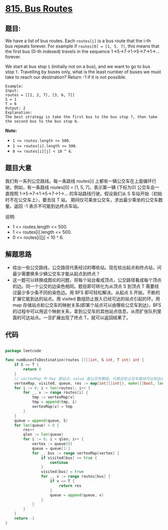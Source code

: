 # [815. Bus Routes](https://leetcode.com/problems/bus-routes/)


## 题目:

We have a list of bus routes. Each `routes[i]` is a bus route that the i-th bus repeats forever. For example if `routes[0] = [1, 5, 7]`, this means that the first bus (0-th indexed) travels in the sequence 1->5->7->1->5->7->1->... forever.

We start at bus stop `S` (initially not on a bus), and we want to go to bus stop `T`. Travelling by buses only, what is the least number of buses we must take to reach our destination? Return -1 if it is not possible.

    Example:
    Input: 
    routes = [[1, 2, 7], [3, 6, 7]]
    S = 1
    T = 6
    Output: 2
    Explanation: 
    The best strategy is take the first bus to the bus stop 7, then take the second bus to the bus stop 6.

**Note:**

- `1 <= routes.length <= 500`.
- `1 <= routes[i].length <= 500`.
- `0 <= routes[i][j] < 10 ^ 6`.


## 题目大意

我们有一系列公交路线。每一条路线 routes[i] 上都有一辆公交车在上面循环行驶。例如，有一条路线 routes[0] = [1, 5, 7]，表示第一辆 (下标为0) 公交车会一直按照 1->5->7->1->5->7->1->... 的车站路线行驶。假设我们从 S 车站开始（初始时不在公交车上），要去往 T 站。 期间仅可乘坐公交车，求出最少乘坐的公交车数量。返回 -1 表示不可能到达终点车站。


说明:

- 1 <= routes.length <= 500.
- 1 <= routes[i].length <= 500.
- 0 <= routes[i][j] < 10 ^ 6.


## 解题思路

- 给出一些公交路线，公交路径代表经过的哪些站。现在给出起点和终点站，问最少需要换多少辆公交车才能从起点到终点？
- 这一题可以转换成图论的问题，将每个站台看成顶点，公交路径看成每个顶点的边。同一个公交的边染色相同。题目即可转化为从顶点 S 到顶点 T 需要经过最少多少条不同的染色边。用 BFS 即可轻松解决。从起点 S 开始，不断的扩展它能到达的站点。用 visited 数组防止放入已经可达的站点引起的环。用 map 存储站点和公交车的映射关系(即某个站点可以由哪些公交车到达)，BFS 的过程中可以用这个映射关系，拿到公交车的其他站点信息，从而扩张队列里面的可达站点。一旦扩展出现了终点 T，就可以返回结果了。


## 代码

```go

package leetcode

func numBusesToDestination(routes [][]int, S int, T int) int {
	if S == T {
		return 0
	}
	// vertexMap 中 key 是站点，value 是公交车数组，代表这些公交车路线可以到达此站点
	vertexMap, visited, queue, res := map[int][]int{}, make([]bool, len(routes)), []int{}, 0
	for i := 0; i < len(routes); i++ {
		for _, v := range routes[i] {
			tmp := vertexMap[v]
			tmp = append(tmp, i)
			vertexMap[v] = tmp
		}
	}
	queue = append(queue, S)
	for len(queue) > 0 {
		res++
		qlen := len(queue)
		for i := 0; i < qlen; i++ {
			vertex := queue[0]
			queue = queue[1:]
			for _, bus := range vertexMap[vertex] {
				if visited[bus] == true {
					continue
				}
				visited[bus] = true
				for _, v := range routes[bus] {
					if v == T {
						return res
					}
					queue = append(queue, v)
				}
			}
		}
	}
	return -1
}

```